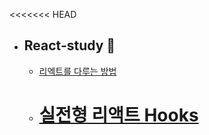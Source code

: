 <<<<<<< HEAD

- ## React-study 📝
  - [리엑트를 다루는 방법](https://github.com/HWANBINYOO/React-study/tree/main/reactbase)
  - # [실전형 리액트 Hooks](https://github.com/HWANBINYOO/React-study/tree/main/nooks)
